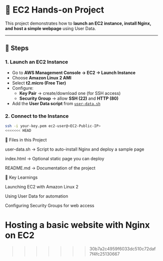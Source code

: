 # 🚀 EC2 Hands-on Project

This project demonstrates how to **launch an EC2 instance, install Nginx, and host a simple webpage** using User Data.

---

## 📝 Steps

### 1. Launch an EC2 Instance
- Go to **AWS Management Console → EC2 → Launch Instance**
- Choose **Amazon Linux 2 AMI**
- Select **t2.micro (Free Tier)**
- Configure:
  - **Key Pair** → create/download one (for SSH access)
  - **Security Group** → allow **SSH (22)** and **HTTP (80)**
- Add the **User Data script** from [`user-data.sh`](./user-data.sh)

### 2. Connect to the Instance
```bash
ssh -i your-key.pem ec2-user@<EC2-Public-IP>
<<<<<<< HEAD
```


📂 Files in this Project

user-data.sh → Script to auto-install Nginx and deploy a sample page

index.html → Optional static page you can deploy

README.md → Documentation of the project

🎯 Key Learnings

Launching EC2 with Amazon Linux 2

Using User Data for automation

Configuring Security Groups for web access

Hosting a basic website with Nginx on EC2
=======

>>>>>>> 30b7a2c4959f6033dc510c72daf7f4fc25130667
